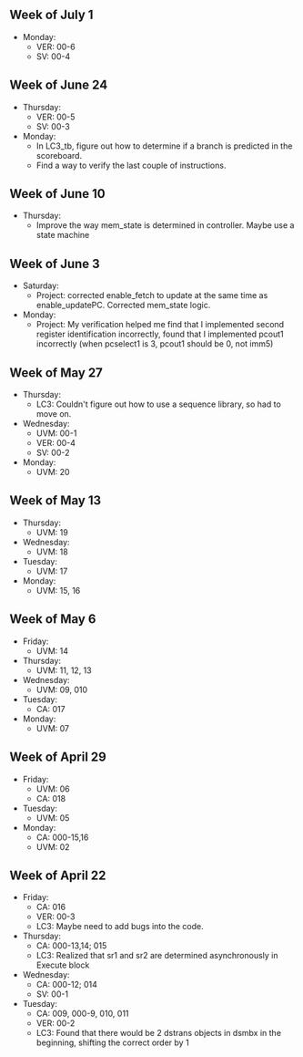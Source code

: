 ## Week of July 1
- Monday:
  - VER: 00-6
  - SV: 00-4

## Week of June 24
- Thursday:
  - VER: 00-5
  - SV: 00-3
- Monday:
  - In LC3_tb, figure out how to determine if a branch is predicted in the scoreboard.
  - Find a way to verify the last couple of instructions.

## Week of June 10
- Thursday:
  - Improve the way mem_state is determined in controller. Maybe use a state machine

## Week of June 3
- Saturday:
  - Project: corrected enable_fetch to update at the same time as enable_updatePC. Corrected mem_state logic.
- Monday:
  - Project: My verification helped me find that I implemented second register identification incorrectly, found that I implemented pcout1 incorrectly (when pcselect1 is 3, pcout1 should be 0, not imm5)

## Week of May 27
- Thursday:
  - LC3: Couldn't figure out how to use a sequence library, so had to move on.
- Wednesday:
  - UVM: 00-1
  - VER: 00-4
  - SV: 00-2
- Monday:
  - UVM: 20

## Week of May 13
- Thursday:
  - UVM: 19
- Wednesday:
  - UVM: 18
- Tuesday:
  - UVM: 17
- Monday:
  - UVM: 15, 16

## Week of May 6
- Friday:
  - UVM: 14
- Thursday:
  - UVM: 11, 12, 13
- Wednesday:
  - UVM: 09, 010
- Tuesday:
  - CA: 017
- Monday:
  - UVM: 07

## Week of April 29
- Friday:
  - UVM: 06
  - CA: 018
- Tuesday:
  - UVM: 05
- Monday:
  - CA: 000-15,16
  - UVM: 02

## Week of April 22
- Friday:
  - CA: 016
  - VER: 00-3
  - LC3: Maybe need to add bugs into the code.
- Thursday:
  - CA: 000-13,14; 015
  - LC3: Realized that sr1 and sr2 are determined asynchronously in Execute block
- Wednesday:
  - CA: 000-12; 014
  - SV: 00-1
- Tuesday:
  - CA: 009, 000-9, 010, 011
  - VER: 00-2
  - LC3: Found that there would be 2 dstrans objects in dsmbx in the beginning, shifting the correct order by 1
